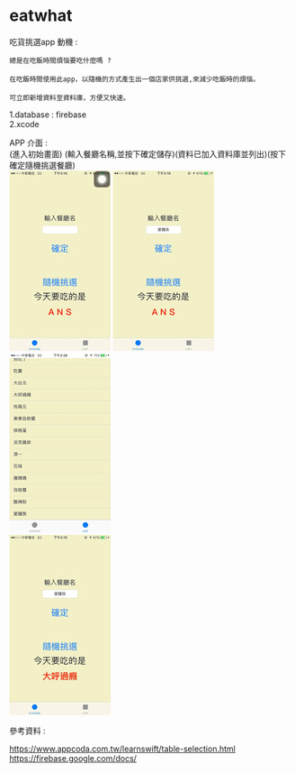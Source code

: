 # eatwhat
吃貨挑選app
動機 : 

    總是在吃飯時間煩惱要吃什麼嗎 ?  

    在吃飯時間使用此app，以隨機的方式產生出一個店家供挑選,來減少吃飯時的煩惱。  

    可立即新增資料至資料庫，方便又快速。  
1.database : firebase  
2.xcode  

APP 介面 :  
(進入初始畫面)                   (輸入餐廳名稱,並按下確定儲存)(資料已加入資料庫並列出)(按下確定隨機挑選餐廳)   
![image](https://github.com/apathy72115/eatwhat/blob/master/1.jpg)
![image](https://github.com/apathy72115/eatwhat/blob/master/2.jpg) 
![image](https://github.com/apathy72115/eatwhat/blob/master/3.jpg)  
![image](https://github.com/apathy72115/eatwhat/blob/master/4.jpg)  






參考資料 :

https://www.appcoda.com.tw/learnswift/table-selection.html  
https://firebase.google.com/docs/  
